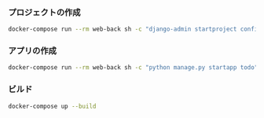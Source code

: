 
### プロジェクトの作成
```sh
docker-compose run --rm web-back sh -c "django-admin startproject config ."
```

### アプリの作成
```sh
docker-compose run --rm web-back sh -c "python manage.py startapp todo"
```

### ビルド
```sh
docker-compose up --build
```

